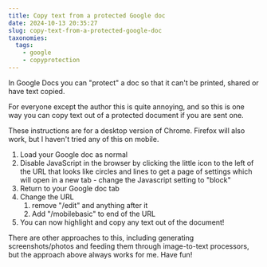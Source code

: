 ```yaml
---
title: Copy text from a protected Google doc
date: 2024-10-13 20:35:27
slug: copy-text-from-a-protected-google-doc
taxonomies:
  tags:
    - google
    - copyprotection
---
```


In Google Docs you can "protect" a doc so that it can't be printed, shared or have text copied.

For everyone except the author this is quite annoying, and so this is one way you can copy text out of a protected document if you are sent one.

These instructions are for a desktop version of Chrome. Firefox will also work, but I haven't tried any of this on mobile.

1. Load your Google doc as normal
2. Disable JavaScript in the browser by clicking the little icon to the left of the URL that looks like circles and lines to get a page of settings which will open in a new tab - change the Javascript setting to "block"
3. Return to your Google doc tab
4. Change the URL
	1. remove "/edit" and anything after it
	2. Add "/mobilebasic" to end of the URL
5. You can now highlight and copy any text out of the document!

There are other approaches to this, including generating screenshots/photos and feeding them through image-to-text processors, but the approach above always works for me. Have fun!